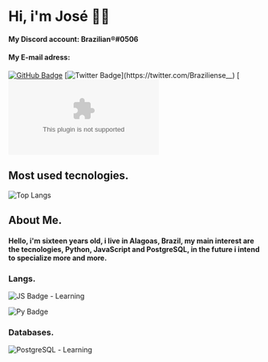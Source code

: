 # Hi, i'm José 🙋‍♂️
#### My Discord account: Brazilian®️#0506
#### My E-mail adress: 
[![GitHub Badge](https://img.shields.io/badge/GitHub-100000?style=for-the-badge&logo=github&logoColor=white&link=https://github.com/ZBrazilian)](https://github.com/ZBrazilian)
[![Twitter Badge](https://img.shields.io/badge/Twitter-1DA1F2?style=for-the-badge&logo=twitter&logoColor=white&link=https://twitter.com/Braziliense__)](https://twitter.com/Braziliense__)
[![https://img.shields.io/badge/Gmail-D14836?style=for-the-badge&logo=gmail&logoColor=white&link=jneto190105@gmail.com)](jneto190105@gmail.com)

## Most used tecnologies.

![Top Langs](https://github-readme-stats.vercel.app/api/top-langs/?username=ZBrazilian&theme=dark&hide_border=1&count_private=1&hide_title=0)
## About Me.
#### Hello, i'm sixteen years old, i live in Alagoas, Brazil, my main interest are the tecnologies, Python, JavaScript and PostgreSQL, in the future i intend to specialize more and more.

### Langs.
![JS Badge](https://img.shields.io/badge/JavaScript-F7DF1E?style=for-the-badge&logo=javascript&logoColor=black) - Learning

![Py Badge](https://img.shields.io/badge/Python-3776AB?style=for-the-badge&logo=python&logoColor=white)

### Databases.
![PostgreSQL](https://img.shields.io/badge/PostgreSQL-316192?style=for-the-badge&logo=postgresql&logoColor=white) - Learning
